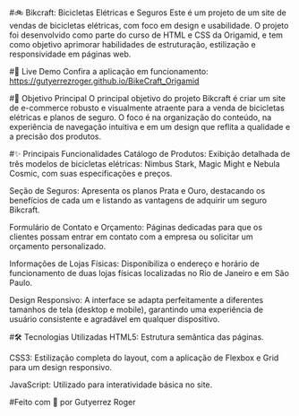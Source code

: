 #🚲 Bikcraft: Bicicletas Elétricas e Seguros
Este é um projeto de um site de vendas de bicicletas elétricas, com foco em design e usabilidade. O projeto foi desenvolvido como parte do curso de HTML e CSS da Origamid, e tem como objetivo aprimorar habilidades de estruturação, estilização e responsividade em páginas web.

#🔗 Live Demo
Confira a aplicação em funcionamento:
https://gutyerrezroger.github.io/BikeCraft_Origamid

#🎯 Objetivo Principal
O principal objetivo do projeto Bikcraft é criar um site de e-commerce robusto e visualmente atraente para a venda de bicicletas elétricas e planos de seguro. O foco é na organização do conteúdo, na experiência de navegação intuitiva e em um design que reflita a qualidade e a precisão dos produtos.

#✨ Principais Funcionalidades
Catálogo de Produtos: Exibição detalhada de três modelos de bicicletas elétricas: Nimbus Stark, Magic Might e Nebula Cosmic, com suas especificações e preços.

Seção de Seguros: Apresenta os planos Prata e Ouro, destacando os benefícios de cada um e listando as vantagens de adquirir um seguro Bikcraft.

Formulário de Contato e Orçamento: Páginas dedicadas para que os clientes possam entrar em contato com a empresa ou solicitar um orçamento personalizado.

Informações de Lojas Físicas: Disponibiliza o endereço e horário de funcionamento de duas lojas físicas localizadas no Rio de Janeiro e em São Paulo.

Design Responsivo: A interface se adapta perfeitamente a diferentes tamanhos de tela (desktop e mobile), garantindo uma experiência de usuário consistente e agradável em qualquer dispositivo.

#🛠️ Tecnologias Utilizadas
HTML5: Estrutura semântica das páginas.

CSS3: Estilização completa do layout, com a aplicação de Flexbox e Grid para um design responsivo.

JavaScript: Utilizado para interatividade básica no site.

#Feito com 💛 por Gutyerrez Roger
